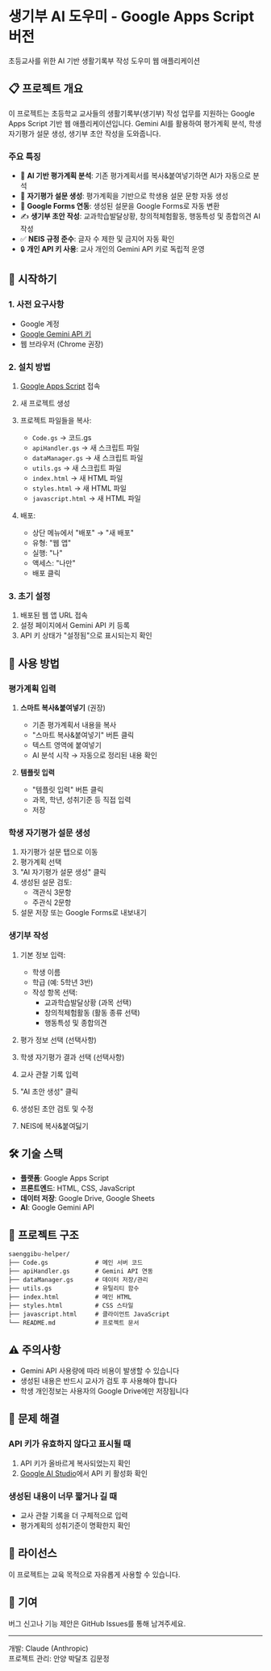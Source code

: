 # 생기부 AI 도우미 - Google Apps Script 버전

초등교사를 위한 AI 기반 생활기록부 작성 도우미 웹 애플리케이션

## 📋 프로젝트 개요

이 프로젝트는 초등학교 교사들의 생활기록부(생기부) 작성 업무를 지원하는 Google Apps Script 기반 웹 애플리케이션입니다. Gemini AI를 활용하여 평가계획 분석, 학생 자기평가 설문 생성, 생기부 초안 작성을 도와줍니다.

### 주요 특징

- 🤖 **AI 기반 평가계획 분석**: 기존 평가계획서를 복사&붙여넣기하면 AI가 자동으로 분석
- 📝 **자기평가 설문 생성**: 평가계획을 기반으로 학생용 설문 문항 자동 생성
- 📄 **Google Forms 연동**: 생성된 설문을 Google Forms로 자동 변환
- ✍️ **생기부 초안 작성**: 교과학습발달상황, 창의적체험활동, 행동특성 및 종합의견 AI 작성
- ✅ **NEIS 규정 준수**: 글자 수 제한 및 금지어 자동 확인
- 🔒 **개인 API 키 사용**: 교사 개인의 Gemini API 키로 독립적 운영

## 🚀 시작하기

### 1. 사전 요구사항

- Google 계정
- [Google Gemini API 키](https://makersuite.google.com/app/apikey)
- 웹 브라우저 (Chrome 권장)

### 2. 설치 방법

1. [Google Apps Script](https://script.google.com) 접속
2. 새 프로젝트 생성
3. 프로젝트 파일들을 복사:
   - `Code.gs` → 코드.gs
   - `apiHandler.gs` → 새 스크립트 파일
   - `dataManager.gs` → 새 스크립트 파일
   - `utils.gs` → 새 스크립트 파일
   - `index.html` → 새 HTML 파일
   - `styles.html` → 새 HTML 파일
   - `javascript.html` → 새 HTML 파일

4. 배포:
   - 상단 메뉴에서 "배포" → "새 배포"
   - 유형: "웹 앱"
   - 실행: "나"
   - 액세스: "나만"
   - 배포 클릭

### 3. 초기 설정

1. 배포된 웹 앱 URL 접속
2. 설정 페이지에서 Gemini API 키 등록
3. API 키 상태가 "설정됨"으로 표시되는지 확인

## 📖 사용 방법

### 평가계획 입력

1. **스마트 복사&붙여넣기** (권장)
   - 기존 평가계획서 내용을 복사
   - "스마트 복사&붙여넣기" 버튼 클릭
   - 텍스트 영역에 붙여넣기
   - AI 분석 시작 → 자동으로 정리된 내용 확인

2. **템플릿 입력**
   - "템플릿 입력" 버튼 클릭
   - 과목, 학년, 성취기준 등 직접 입력
   - 저장

### 학생 자기평가 설문 생성

1. 자기평가 설문 탭으로 이동
2. 평가계획 선택
3. "AI 자기평가 설문 생성" 클릭
4. 생성된 설문 검토:
   - 객관식 3문항
   - 주관식 2문항
5. 설문 저장 또는 Google Forms로 내보내기

### 생기부 작성

1. 기본 정보 입력:
   - 학생 이름
   - 학급 (예: 5학년 3반)
   - 작성 항목 선택:
     - 교과학습발달상황 (과목 선택)
     - 창의적체험활동 (활동 종류 선택)
     - 행동특성 및 종합의견

2. 평가 정보 선택 (선택사항)

3. 학생 자기평가 결과 선택 (선택사항)

4. 교사 관찰 기록 입력

5. "AI 초안 생성" 클릭

6. 생성된 초안 검토 및 수정

7. NEIS에 복사&붙여딣기

## 🛠️ 기술 스택

- **플랫폼**: Google Apps Script
- **프론트엔드**: HTML, CSS, JavaScript
- **데이터 저장**: Google Drive, Google Sheets
- **AI**: Google Gemini API

## 📁 프로젝트 구조

```
saenggibu-helper/
├── Code.gs             # 메인 서버 코드
├── apiHandler.gs       # Gemini API 연동
├── dataManager.gs      # 데이터 저장/관리
├── utils.gs            # 유틸리티 함수
├── index.html          # 메인 HTML
├── styles.html         # CSS 스타일
├── javascript.html     # 클라이언트 JavaScript
└── README.md           # 프로젝트 문서
```

## ⚠️ 주의사항

- Gemini API 사용량에 따라 비용이 발생할 수 있습니다
- 생성된 내용은 반드시 교사가 검토 후 사용해야 합니다
- 학생 개인정보는 사용자의 Google Drive에만 저장됩니다

## 🔧 문제 해결

### API 키가 유효하지 않다고 표시될 때
1. API 키가 올바르게 복사되었는지 확인
2. [Google AI Studio](https://makersuite.google.com/app/apikey)에서 API 키 활성화 확인

### 생성된 내용이 너무 짧거나 길 때
- 교사 관찰 기록을 더 구체적으로 입력
- 평가계획의 성취기준이 명확한지 확인

## 📄 라이선스

이 프로젝트는 교육 목적으로 자유롭게 사용할 수 있습니다.

## 👥 기여

버그 신고나 기능 제안은 GitHub Issues를 통해 남겨주세요.

---

개발: Claude (Anthropic)  
프로젝트 관리: 안양 박달초 김문정